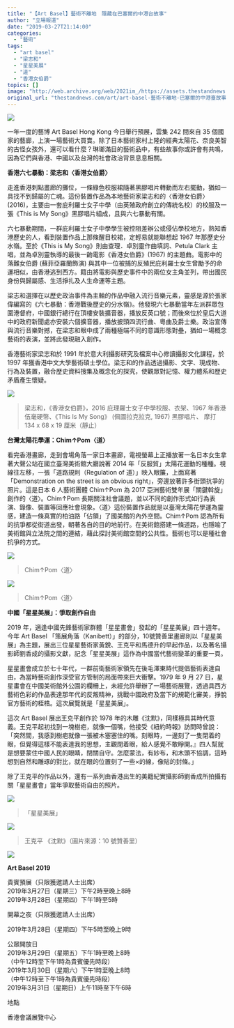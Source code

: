 ```yaml
---
title: "【Art Basel】藝術不離地　隱藏在巴塞爾的中港台故事"
author: "立場報道"
date: "2019-03-27T21:14:00"
categories:
  - "藝術"
tags:
  - "art basel"
  - "梁志和"
  - "星星美展"
  - "道"
  - "香港女伯爵"
topics: []
image: "http://web.archive.org/web/2021im_/https://assets.thestandnews.com/media/photos/artba-01_p37Cu.png"
original_url: "thestandnews.com/art/art-basel-藝術不離地-巴塞爾的中港臺故事"
---
```

![](http://web.archive.org/web/2021im_/https://assets.thestandnews.com/media/photos/artba-01_p37Cu.png)

一年一度的藝博 Art Basel Hong Kong 今日舉行預展，雲集 242 間來自 35 個國家的藝廊，上演一場藝術大買賣。除了日本藝術家村上隆的經典太陽花、奈良美智的古怪女孩外，還可以看什麼？琳瑯滿目的藝術品中，有些故事你或許會有共鳴，因為它們與香港、中國以及台灣的社會政治背景息息相關。

**香港六七暴動：梁志和〈香港女伯爵〉**

走進香港刺點畫廊的攤位，一條綠色校服裙隨著黑膠唱片轉動而左右擺動，猶如一具找不到歸屬的亡魂。這份裝置作品為本地藝術家梁志和的〈香港女伯爵〉(2016)，主要由一套庇利羅士女子中學（由英殖政府創立的傳統名校）的校服及一張《This is My Song》黑膠唱片組成，且與六七暴動有關。

六七暴動期間，一群庇利羅士女子中學學生被控阻差辦公或侵佔學校地方，熟知香港歷史的人，看到裝置作品上那條醒目校裙，定輕易就能聯想起 1967 年那歷史分水嶺。至於《This is My Song》則由查理．卓別靈作曲填詞、Petula Clark 主唱，並為卓別靈執導的最後一齣電影《香港女伯爵》(1967) 的主題曲。電影中的落難女伯爵 (蘇菲亞羅蘭飾演) 與其中一位被捕的反殖民庇利羅士女生曾勵予的命運相似，由香港逃到西方。籍由將電影與歷史事件中的兩位女主角並列，帶出國民身份與歸屬感、生活掙扎及人生命運等主題。

梁志和選擇在以歷史政治事件為主軸的作品中融入流行音樂元素，靈感是源於張家偉編寫的《六七暴動：香港戰後歷史的分水嶺》。他發現六七暴動當年左派群眾包圍港督府，中國銀行總行在頂樓安裝擴音器，播放反英口號；而後來位於皇后大道中的政府新聞處亦安裝六個擴音器，播放披頭四流行曲、粵曲及爵士樂。政治宣傳與流行音樂對撼，在梁志和眼中成了兩種極端不同的意識形態對壘，猶如一場概念藝術的表演，並將此發現融入創作。

香港藝術家梁志和於 1991 年於意大利攝影研究及檔案中心修讀攝影文化課程，於 1997 年獲香港中文大學藝術碩士學位。梁志和的作品透過攝影、文字、現成物、行為及裝置，融合歷史資料搜集及概念化的探究，使觀眾對記憶、權力體系和歷史矛盾產生懷疑。

![](http://web.archive.org/web/2021im_/https://assets.thestandnews.com/media/photos/55719335_606198163118950_8748462796968034304_n_Z3Eze.jpg)
> 梁志和，《香港女伯爵》，2016 庇理羅士女子中學校服、衣架、1967 年香港伍毫硬幣、《This Is My Song》 (佩圖拉克拉克, 1967) 黑膠唱片、 摩打 134 x 68 x 19 厘米（靜止）

**台灣太陽花學運：Chim↑Pom〈道〉**

看完香港畫廊，走到會場角落一家日本畫廊，電視螢幕上正播放著一名日本女生拿著大聲公站在國立臺灣美術館大廳說著 2014 年「反服貿」太陽花運動的種種。視線往左移，一張「道路規則（Regulation of 道）」映入眼簾，上面寫著「Demonstration on the street is an obvious right」，旁邊放著許多街頭抗爭的照片。這是日本 6 人藝術團體 Chim↑Pom 為 2017 亞洲藝術雙年展「關鍵斡旋」創作的〈道〉。Chim↑Pom 長期關注社會議題，並以不同的創作形式如行為表演、錄像、裝置等回應社會現象。〈道〉這份裝置作品就是以臺灣太陽花學運為靈感，建造一條真實的柏油路「佔領」了國美館的內外空間。Chim↑Pom 認為所有的抗爭都從街道出發，朝著各自的目的地前行。在美術館搭建一條道路，也隱喻了美術館與立法院之間的連結，藉此探討美術館空間的公共性。藝術也可以是種社會抗爭的方式。

![](http://web.archive.org/web/2021im_/https://assets.thestandnews.com/media/photos/IMG_0881_AaAH8.JPG)
> Chim↑Pom〈道〉

![](http://web.archive.org/web/2021im_/https://assets.thestandnews.com/media/photos/IMG_0880_OkF9m.JPG)
> Chim↑Pom〈道〉

**中國「星星美展」：爭取創作自由**

2019 年，適逢中國先鋒藝術家群體「星星畫會」發起的「星星美展」四十週年。今年 Art Basel 「策展角落（Kanibett）」的部分，10號贊善里畫廊則以「星星美展」為主題，展出三位星星藝術家黃銳、王克平和馬德升的早起作品，以及著名攝影師劉香成的攝影文獻，記念「星星美展」這作為中國當代藝術變革的重要一頁。

星星畫會成立於七十年代，一群前衛藝術家領先在後毛澤東時代提倡藝術表達自由，為當時藝術創作深受官方管制的局面帶來巨大衝擊。1979 年 9 月 27 日，星星畫會在中國美術館外公園的欄柵上，未經允許舉辦了一場藝術展覽，透過具西方藝術色彩的作品表達那年代的反叛精神，挑戰中國政府及當下的規範化審美，掙脫官方藝術的桎梏。這次展覽就是「星星美展」。

這次 Art Basel 展出王克平創作於 1978 年的木雕《沈默》，同樣極具其時代意義。王克平起初找到一塊樹疤，就像一個嘴，他接受《紐約時報》訪問時曾說：「突然間，我感到樹疤就像一張被木塞塞住的嘴。刻眼時，一邊刻了一隻閉着的眼，但覺得這樣不能表達我的思想，主觀閉着眼，給人感覺不敢睜開。』四人幫就是想要蒙住中國人民的眼睛，閉關自守。怎麼蒙法，有紗布，和木頭不協調，這時想到自然和雕琢的對比，就在眼的位置刻了一些×的線，像貼的封條。」 

除了王克平的作品以外，還有一系列由香港出生的美籍紀實攝影師劉香成所拍攝有關「星星畫會」當年爭取藝術自由的照片。 

![](http://web.archive.org/web/2021im_/https://assets.thestandnews.com/media/photos/IMG_0888_al1r0.JPG)
> 「星星美展」

![](http://web.archive.org/web/2021im_/https://assets.thestandnews.com/media/photos/E89EA2E5B995E688AAE59C96202019-03-2720E4B88BE58D8811.02.17_aAABZ.png)
> 王克平 《沈默》（圖片來源：10 號贊善里）

![](http://web.archive.org/web/2021im_/https://assets.thestandnews.com/media/photos/IMG_0889_JHnoi.JPG)

**Art Basel 2019** 

貴賓預展（只限獲邀請人士出席）  
2019年3月27日（星期三）下午2時至晚上8時  
2019年3月28日（星期四）下午1時至5時

開幕之夜（只限獲邀請人士出席）

2019年3月28日（星期四）下午5時至晚上9時

公眾開放日  
2019年3月29日（星期五）下午1時至晚上8時  
（中午12時至下午1時為貴賓優先時段）  
2019年3月30日（星期六）下午1時至晚上8時  
（中午12時至下午1時為貴賓優先時段）  
2019年3月31日（星期日）上午11時至下午6時

地點

香港會議展覽中心